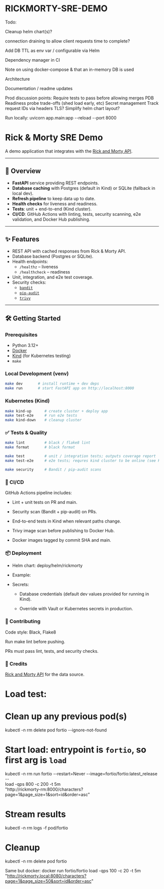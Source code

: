 # RICKMORTY-SRE-DEMO


Todo:

Cleanup helm chart(s)?

connection draining to allow client requests time to complete?

Add DB TTL as env var / configurable via Helm

Dependency manager in CI

Note on using docker-compose & that an in-memory DB is used

Architecture

Documentation / readme updates


Prod discussion points:
Require tests to pass before allowing merges
PDB
Readiness probe trade-offs (shed load early, etc)
Secret management
Track request IDs via headers
TLS?
Simplify helm chart layout?



Run locally: uvicorn app.main:app --reload --port 8000

# Rick & Morty SRE Demo

A demo application that integrates with the [Rick and Morty API](https://rickandmortyapi.com/documentation/#rest).

---

## 🚀 Overview

- **FastAPI** service providing REST endpoints.
- **Database caching** with Postgres (default in Kind) or SQLite (fallback in local dev).
- **Refresh pipeline** to keep data up to date.
- **Health checks** for liveness and readiness.
- **Tests**: unit + end-to-end (Kind cluster).
- **CI/CD**: GitHub Actions with linting, tests, security scanning, e2e validation, and Docker Hub publishing.

---

## ✨ Features

- REST API with cached responses from Rick & Morty API.
- Database backend (Postgres or SQLite).
- Health endpoints:
  - `/healthz` – liveness
  - `/healthcheck` – readiness
- Unit, integration, and e2e test coverage.
- Security checks:
  - [`bandit`](https://bandit.readthedocs.io/)
  - [`pip-audit`](https://pypi.org/project/pip-audit/)
  - [`trivy`](https://aquasecurity.github.io/trivy/)

---

## 🛠 Getting Started

### Prerequisites
- Python 3.12+
- [Docker](https://docs.docker.com/get-docker/)
- [Kind](https://kind.sigs.k8s.io/) (for Kubernetes testing)
- `make`

### Local Development (venv)
```bash
make dev       # install runtime + dev deps
make run       # start FastAPI app on http://localhost:8000
```

### Kubernetes (Kind)
```bash
make kind-up      # create cluster + deploy app
make test-e2e     # run e2e tests
make kind-down    # cleanup cluster
```

### ✅ Tests & Quality
```bash
make lint         # black / flake8 lint
make format       # black format

make test         # unit / integration tests; outputs coverage report
make test-e2e     # e2e tests; requres kind cluster to be online (see Kubernetes (Kind) section)

make security     # Bandit / pip-audit scans
```

### 🔄 CI/CD

GitHub Actions pipeline includes:

- Lint + unit tests on PR and main.

- Security scan (Bandit + pip-audit) on PRs.

- End-to-end tests in Kind when relevant paths change.

- Trivy image scan before publishing to Docker Hub.

- Docker images tagged by commit SHA and main.

### 📦 Deployment

- Helm chart: deploy/helm/rickmorty

- Example:

<example here>

- Secrets:

    - Database credentials (default dev values provided for running in Kind).

    - Override with Vault or Kubernetes secrets in production.
    
### 🤝 Contributing

Code style: Black, Flake8

Run make lint before pushing.

PRs must pass lint, tests, and security checks.

### 🙏 Credits

[Rick and Morty API](https://rickandmortyapi.com/documentation/#rest) for the data source.


# Load test:
# Clean up any previous pod(s)
kubectl -n rm delete pod fortio --ignore-not-found

# Start load: entrypoint is `fortio`, so first arg is `load`
kubectl -n rm run fortio --restart=Never --image=fortio/fortio:latest_release -- \
  load -qps 800 -c 200 -t 5m \
  "http://rickmorty-rm:8000/characters?page=1&page_size=1&sort=id&order=asc"

# Stream results
kubectl -n rm logs -f pod/fortio

# Cleanup
kubectl -n rm delete pod fortio

Same but docker:
docker run fortio/fortio load -qps 100 -c 20 -t 5m "http://rickmorty.local:8080/characters?page=1&page_size=50&sort=id&order=asc"
